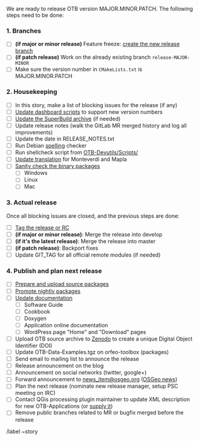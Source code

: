We are ready to release OTB version MAJOR.MINOR.PATCH. The following steps need to be done:

### 1. Branches

* [ ] **(if major or minor release)** Feature freeze: [create the new release branch](https://gitlab.orfeo-toolbox.org/orfeotoolbox/otb/wikis/Help-for-release-actions#create-release-branch)
* [ ] **(if patch release)** Work on the already existing branch `release-MAJOR-MINOR`
* [ ] Make sure the version number in `CMakeLists.txt` is MAJOR.MINOR.PATCH

### 2. Housekeeping
* [ ] In this story, make a list of blocking issues for the release (if any)
* [ ] [Update dashboard scripts](https://gitlab.orfeo-toolbox.org/orfeotoolbox/otb/wikis/Help-for-release-actions#dashboard) to support new version numbers
* [ ] [Update the SuperBuild archive](https://gitlab.orfeo-toolbox.org/orfeotoolbox/otb/wikis/Help-for-release-actions#superbuild-archive) (if needed)
* [ ] Update release notes (walk the GitLab MR merged history and log all improvements)
* [ ] Update the date in RELEASE_NOTES.txt
* [ ] Run Debian [spelling](https://gitlab.orfeo-toolbox.org/orfeotoolbox/otb/wikis/Help-for-release-actions#spelling-check) checker
* [ ] Run shellcheck script from [OTB-Devutils/Scripts/](https://gitlab.orfeo-toolbox.org/orfeotoolbox/otb-devutils/blob/master/Scripts/run_shellcheck.sh)
* [ ] [Update translation](https://gitlab.orfeo-toolbox.org/orfeotoolbox/otb/wikis/Help-for-release-actions#translation-for-monteverdi-mapla) for Monteverdi and Mapla
* [ ] [Sanity check the binary packages](https://gitlab.orfeo-toolbox.org/orfeotoolbox/otb/wikis/Help-for-release-actions#standalone-packages-sanity-check)
    * [ ]  Windows
    * [ ]  Linux
    * [ ]  Mac

### 3. Actual release

Once all blocking issues are closed, and the previous steps are done:
* [ ] [Tag the release or RC](https://gitlab.orfeo-toolbox.org/orfeotoolbox/otb/wikis/Help-for-release-actions#release-tag)
* [ ] **(if major or minor release)**: Merge the release into develop
* [ ] **(if it's the latest release)**: Merge the release into master
* [ ] **(if patch release)**: Backport fixes
* [ ] Update GIT_TAG for all official remote modules (if needed)

### 4. Publish and plan next release
* [ ]   [Prepare and upload source packages](https://gitlab.orfeo-toolbox.org/orfeotoolbox/otb/wikis/Help-for-release-actions#prepare-and-upload-source-packages)
* [ ]   [Promote nightly packages](https://gitlab.orfeo-toolbox.org/orfeotoolbox/otb/wikis/Help-for-release-actions#promote-nightly-packages)
* [ ]   [Update documentation](https://gitlab.orfeo-toolbox.org/orfeotoolbox/otb/wikis/Help-for-release-actions#update-documentation)
    * [ ] Software Guide
    * [ ] Cookbook
    * [ ] Doxygen
    * [ ] Application online documentation
    * [ ] WordPress page "Home" and "Download" pages
* [ ] Upload OTB source archive to [Zenodo](https://zenodo.org/) to create a unique Digital Object Identifier (DOI)
* [ ] Update OTB-Data-Examples.tgz on orfeo-toolbox (packages)
* [ ] Send email to mailing list to announce the release
* [ ] Release announcement on the blog
* [ ] Announcement on social networks (twitter, google+)
* [ ] Forward announcement to news_item@osgeo.org ([OSGeo news](https://www.osgeo.org/foundation-news/))
* [ ] Plan the next release (nominate new release manager, setup PSC meeting on IRC)
* [ ] Contact QGis processing plugin maintainer to update XML description for new OTB-Applications (or [supply it](https://wiki.orfeo-toolbox.org/index.php/QGIS_access_to_OTB_applications#updating-the-XML-descriptors))
* [ ] Remove public branches related to MR or bugfix merged before the release

/label ~story
